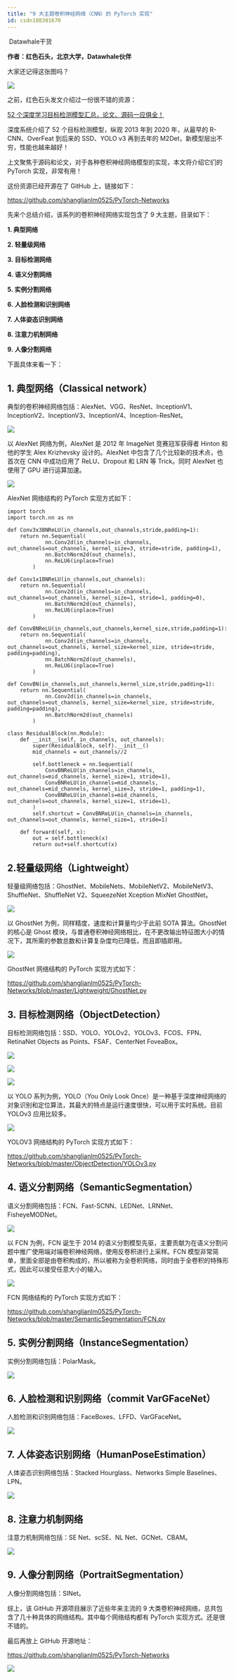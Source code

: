 ```yaml
---
title: "9 大主题卷积神经网络（CNN）的 PyTorch 实现"
id: csdn108301670
---
```


 Datawhale干货 

**作者：红色石头，北京大学，Datawhale伙伴**

大家还记得这张图吗？

![](../img/e2d913723cb48e12737ae2e19ccb6a9d.png)

之前，红色石头发文介绍过一份很不错的资源：

[52 个深度学习目标检测模型汇总，论文、源码一应俱全！](http://mp.weixin.qq.com/s?__biz=MzIwOTc2MTUyMg%3D%3D&chksm=976c5198a01bd88ed97392c0a8d6cdad239211b77ca465617c638f9eb1aa9957185738626f1d&idx=1&mid=2247496709&scene=21&sn=b455d486db9700ba46c0df836b53effa#wechat_redirect)

深度系统介绍了 52 个目标检测模型，纵观 2013 年到 2020 年，从最早的 R-CNN、OverFeat 到后来的 SSD、YOLO v3 再到去年的 M2Det，新模型层出不穷，性能也越来越好！

上文聚焦于源码和论文，对于各种卷积神经网络模型的实现，本文将介绍它们的 PyTorch 实现，非常有用！

这份资源已经开源在了 GitHub 上，链接如下：

https://github.com/shanglianlm0525/PyTorch-Networks

先来个总结介绍，该系列的卷积神经网络实现包含了 9 大主题，目录如下：

**1\. 典型网络** 

**2. 轻量级网络**

**3. 目标检测网络**

**4. 语义分割网络**

**5. 实例分割网络**

**6. 人脸检测和识别网络** 

**7. 人体姿态识别网络**

**8. 注意力机制网络** 

**9. 人像分割网络**

下面具体来看一下：

## 1\. 典型网络（Classical network）

典型的卷积神经网络包括：AlexNet、VGG、ResNet、InceptionV1、InceptionV2、InceptionV3、InceptionV4、Inception-ResNet。

![](../img/7a759fed10aedee2a524df8a7dd86d70.png)

以 AlexNet 网络为例，AlexNet 是 2012 年 ImageNet 竞赛冠军获得者 Hinton 和他的学生 Alex Krizhevsky 设计的。AlexNet 中包含了几个比较新的技术点，也首次在 CNN 中成功应用了 ReLU、Dropout 和 LRN 等 Trick。同时 AlexNet 也使用了 GPU 进行运算加速。

![](../img/40c801bbb651a52f00c14c4d1f584abe.png)

AlexNet 网络结构的 PyTorch 实现方式如下：

```
import torch
import torch.nn as nn

def Conv3x3BNReLU(in_channels,out_channels,stride,padding=1):
    return nn.Sequential(
            nn.Conv2d(in_channels=in_channels, out_channels=out_channels, kernel_size=3, stride=stride, padding=1),
            nn.BatchNorm2d(out_channels),
            nn.ReLU6(inplace=True)
        )

def Conv1x1BNReLU(in_channels,out_channels):
    return nn.Sequential(
            nn.Conv2d(in_channels=in_channels, out_channels=out_channels, kernel_size=1, stride=1, padding=0),
            nn.BatchNorm2d(out_channels),
            nn.ReLU6(inplace=True)
        )

def ConvBNReLU(in_channels,out_channels,kernel_size,stride,padding=1):
    return nn.Sequential(
            nn.Conv2d(in_channels=in_channels, out_channels=out_channels, kernel_size=kernel_size, stride=stride, padding=padding),
            nn.BatchNorm2d(out_channels),
            nn.ReLU6(inplace=True)
        )

def ConvBN(in_channels,out_channels,kernel_size,stride,padding=1):
    return nn.Sequential(
            nn.Conv2d(in_channels=in_channels, out_channels=out_channels, kernel_size=kernel_size, stride=stride, padding=padding),
            nn.BatchNorm2d(out_channels)
        )

class ResidualBlock(nn.Module):
    def __init__(self, in_channels, out_channels):
        super(ResidualBlock, self).__init__()
        mid_channels = out_channels//2

        self.bottleneck = nn.Sequential(
            ConvBNReLU(in_channels=in_channels, out_channels=mid_channels, kernel_size=1, stride=1),
            ConvBNReLU(in_channels=mid_channels, out_channels=mid_channels, kernel_size=3, stride=1, padding=1),
            ConvBNReLU(in_channels=mid_channels, out_channels=out_channels, kernel_size=1, stride=1),
        )
        self.shortcut = ConvBNReLU(in_channels=in_channels, out_channels=out_channels, kernel_size=1, stride=1)

    def forward(self, x):
        out = self.bottleneck(x)
        return out+self.shortcut(x) 
```

## 2.轻量级网络（Lightweight）

轻量级网络包括：GhostNet、MobileNets、MobileNetV2、MobileNetV3、ShuffleNet、ShuffleNet V2、SqueezeNet Xception MixNet GhostNet。

![](../img/67bcbf5e3e2c8bdeeca0ab746764b52f.png)

以 GhostNet 为例，同样精度，速度和计算量均少于此前 SOTA 算法。GhostNet 的核心是 Ghost 模块，与普通卷积神经网络相比，在不更改输出特征图大小的情况下，其所需的参数总数和计算复杂度均已降低，而且即插即用。

![](../img/59bbfe5eb8147585f3c410dab66c9c57.png)

GhostNet 网络结构的 PyTorch 实现方式如下：

https://github.com/shanglianlm0525/PyTorch-Networks/blob/master/Lightweight/GhostNet.py

## 3. 目标检测网络（ObjectDetection）

目标检测网络包括：SSD、YOLO、YOLOv2、YOLOv3、FCOS、FPN、RetinaNet Objects as Points、FSAF、CenterNet FoveaBox。

![](../img/092768d3c79374110ac7d625c852127c.png)

![](../img/610011d69e9301195720d402e4852f4e.png)

![](../img/ff6fa46c93fef40674816b0f5f15f4d6.png)

以 YOLO 系列为例，YOLO（You Only Look Once）是一种基于深度神经网络的对象识别和定位算法，其最大的特点是运行速度很快，可以用于实时系统。目前 YOLOv3 应用比较多。

![](../img/053a419ba65234cdd056348449d4dc39.png)

YOLOV3 网络结构的 PyTorch 实现方式如下：

https://github.com/shanglianlm0525/PyTorch-Networks/blob/master/ObjectDetection/YOLOv3.py

## 4. 语义分割网络（SemanticSegmentation）

语义分割网络包括：FCN、Fast-SCNN、LEDNet、LRNNet、FisheyeMODNet。

![](../img/32e862de66199a71ed980e045e751906.png)

以 FCN 为例，FCN 诞生于 2014 的语义分割模型先驱，主要贡献为在语义分割问题中推广使用端对端卷积神经网络，使用反卷积进行上采样。FCN 模型非常简单，里面全部是由卷积构成的，所以被称为全卷积网络，同时由于全卷积的特殊形式，因此可以接受任意大小的输入。

![](../img/175a9683c6047ca8727f13d42b26f0e1.png)

FCN 网络结构的 PyTorch 实现方式如下：

https://github.com/shanglianlm0525/PyTorch-Networks/blob/master/SemanticSegmentation/FCN.py

## 5. 实例分割网络（InstanceSegmentation）

实例分割网络包括：PolarMask。

![](../img/55f69cd2772c068dd9fc0cc56488c6f1.png)

## 6. 人脸检测和识别网络（commit VarGFaceNet）

人脸检测和识别网络包括：FaceBoxes、LFFD、VarGFaceNet。

![](../img/dc8599a1ed87a4c2a8dd4f564012aa05.png)

## 7. 人体姿态识别网络（HumanPoseEstimation）

人体姿态识别网络包括：Stacked Hourglass、Networks Simple Baselines、LPN。

![](../img/7590dc0824790a8ba39ce5cd01e4ad54.png)

## 8. 注意力机制网络

注意力机制网络包括：SE Net、scSE、NL Net、GCNet、CBAM。

![](../img/819cca79f46c8d23772eb118fe496b1b.png)

## 9. 人像分割网络（PortraitSegmentation）

人像分割网络包括：SINet。

综上，该 GitHub 开源项目展示了近些年来主流的 9 大类卷积神经网络，总共包含了几十种具体的网络结构。其中每个网络结构都有 PyTorch 实现方式。还是很不错的。

最后再放上 GitHub 开源地址：

https://github.com/shanglianlm0525/PyTorch-Networks

![](../img/ac1260bd6d55ebcd4401293b8b1ef5ff.png)